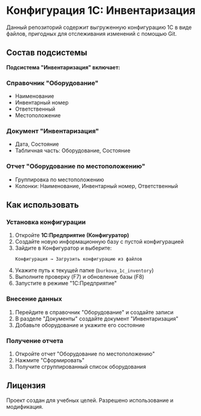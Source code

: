 # Конфигурация 1С: Инвентаризация

Данный репозиторий содержит выгруженную конфигурацию 1С в виде файлов, пригодных для отслеживания изменений с помощью Git.

## Состав подсистемы

**Подсистема "Инвентаризация" включает:**

### Справочник "Оборудование"
- Наименование
- Инвентарный номер
- Ответственный
- Местоположение

### Документ "Инвентаризация"
- Дата, Состояние
- Табличная часть: Оборудование, Состояние

### Отчет "Оборудование по местоположению"
- Группировка по местоположению
- Колонки: Наименование, Инвентарный номер, Ответственный

## Как использовать

### Установка конфигурации

1. Откройте **1С:Предприятие (Конфигуратор)**
2. Создайте новую информационную базу с пустой конфигурацией
3. Зайдите в Конфигуратор и выберите:
   ```
   Конфигурация → Загрузить конфигурацию из файлов
   ```
4. Укажите путь к текущей папке (`burkova_1c_inventory`)
5. Выполните проверку (F7) и обновление базы (F8)
6. Запустите в режиме "1С:Предприятие"

### Внесение данных

1. Перейдите в справочник "Оборудование" и создайте записи
2. В разделе "Документы" создайте документ "Инвентаризация"
3. Добавьте оборудование и укажите его состояние

### Получение отчета

1. Откройте отчет "Оборудование по местоположению"
2. Нажмите "Сформировать"
3. Получите сгруппированный список оборудования

## Лицензия

Проект создан для учебных целей. Разрешено использование и модификация.
